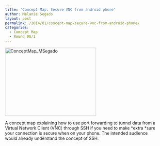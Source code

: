 ```yaml
---
title: 'Concept Map: Secure VNC from android phone'
author: Melanie Segado
layout: post
permalink: /2014/01/concept-map-secure-vnc-from-android-phone/
categories:
  - Concept Map
  - Round 08/1
---
```

[<img class="alignnone size-medium wp-image-5621" alt="ConceptMap_MSegado" src="http://teaching.software-carpentry.org/wp-content/uploads/2014/01/IMG_20140122_182605-300x225.jpg" width="300" height="225" />][1]

A concept map explaining how to use port forwarding to tunnel data from a Virtual Network Client (VNC) through SSH if you need to make *extra *sure your connection is secure when on your phone. The intended audience would already understand the concept of SSH.

 [1]: http://teaching.software-carpentry.org/wp-content/uploads/2014/01/IMG_20140122_182605.jpg